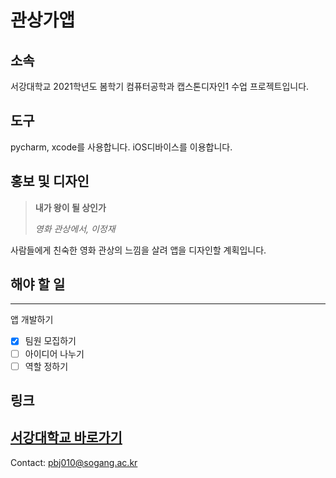 # 관상가앱

## 소속

서강대학교 2021학년도 봄학기 컴퓨터공학과 캡스톤디자인1 수업 프로젝트입니다.

## 도구

pycharm, xcode를 사용합니다.
iOS디바이스를 이용합니다.

## 홍보 및 디자인

> **내가 왕이 될 상인가**
> 
> *영화 관상에서, 이정재*
 
사람들에게 친숙한 영화 관상의 느낌을 살려 앱을 디자인할 계획입니다.

## 해야 할 일
---
앱 개발하기

- [x] 팀원 모집하기 
- [ ] 아이디어 나누기
- [ ] 역할 정하기

## 링크

[서강대학교 바로가기](https://sogang.ac.kr/)
---
Contact: pbj010@sogang.ac.kr
